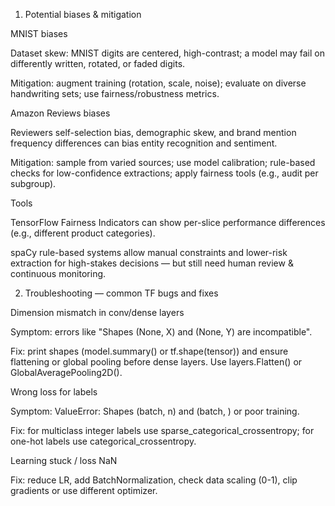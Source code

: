 1. Potential biases & mitigation

MNIST biases

Dataset skew: MNIST digits are centered, high-contrast; a model may fail on differently written, rotated, or faded digits.

Mitigation: augment training (rotation, scale, noise); evaluate on diverse handwriting sets; use fairness/robustness metrics.

Amazon Reviews biases

Reviewers self-selection bias, demographic skew, and brand mention frequency differences can bias entity recognition and sentiment.

Mitigation: sample from varied sources; use model calibration; rule-based checks for low-confidence extractions; apply fairness tools (e.g., audit per subgroup).

Tools

TensorFlow Fairness Indicators can show per-slice performance differences (e.g., different product categories).

spaCy rule-based systems allow manual constraints and lower-risk extraction for high-stakes decisions — but still need human review & continuous monitoring.

2. Troubleshooting — common TF bugs and fixes

Dimension mismatch in conv/dense layers

Symptom: errors like "Shapes (None, X) and (None, Y) are incompatible".

Fix: print shapes (model.summary() or tf.shape(tensor)) and ensure flattening or global pooling before dense layers. Use layers.Flatten() or GlobalAveragePooling2D().

Wrong loss for labels

Symptom: ValueError: Shapes (batch, n) and (batch, ) or poor training.

Fix: for multiclass integer labels use sparse_categorical_crossentropy; for one-hot labels use categorical_crossentropy.

Learning stuck / loss NaN

Fix: reduce LR, add BatchNormalization, check data scaling (0-1), clip gradients or use different optimizer.
